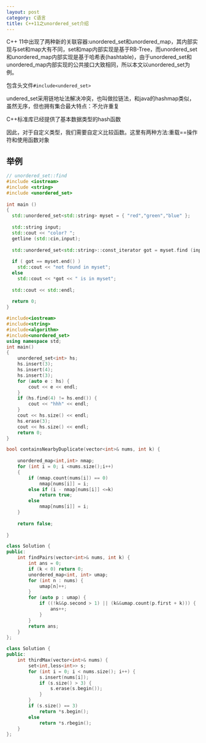 ```yaml
---
layout: post
category: C语言
title: C++11之unordered_set介绍
---
```


C++ 11中出现了两种新的关联容器:unordered_set和unordered_map，其内部实现与set和map大有不同，set和map内部实现是基于RB-Tree，而unordered_set和unordered_map内部实现是基于哈希表(hashtable)，由于unordered_set和unordered_map内部实现的公共接口大致相同，所以本文以unordered_set为例。

包含头文件```#include<undered_set>```

undered_set采用链地址法解决冲突，也叫做拉链法，和java的hashmap类似，虽然无序，但也拥有集合最大特点：不允许重复

C++标准库已经提供了基本数据类型的hash函数

因此，对于自定义类型，我们需要自定义比较函数。这里有两种方法:重载==操作符和使用函数对象

## 举例

```c++
// unordered_set::find  
#include <iostream>  
#include <string>  
#include <unordered_set>  
  
int main ()  
{  
  std::unordered_set<std::string> myset = { "red","green","blue" };  
  
  std::string input;  
  std::cout << "color? ";  
  getline (std::cin,input);  
  
  std::unordered_set<std::string>::const_iterator got = myset.find (input);  
  
  if ( got == myset.end() )  
    std::cout << "not found in myset";  
  else  
    std::cout << *got << " is in myset";  
  
  std::cout << std::endl;  
  
  return 0;  
}  
```

```c++
#include<iostream>
#include<string>
#include<algorithm>
#include<unordered_set>
using namespace std;
int main()
{
	unordered_set<int> hs;
	hs.insert(3);
	hs.insert(4);
	hs.insert(3);
	for (auto e : hs) {
		cout << e << endl;
	}
	if (hs.find(4) != hs.end()) {
		cout << "hhh" << endl;
	}
	cout << hs.size() << endl;
	hs.erase(3);
	cout << hs.size() << endl;
	return 0;
}

```


```c++
bool containsNearbyDuplicate(vector<int>& nums, int k) {
    
    unordered_map<int,int> nmap;
    for (int i = 0; i <nums.size();i++)
    {
        if (nmap.count(nums[i]) == 0)
            nmap[nums[i]] = i;
        else if (i - nmap[nums[i]] <=k)
            return true;
        else
            nmap[nums[i]] = i;
    }
    
    return false;
    
}
```

```c++
class Solution {
public:
	int findPairs(vector<int>& nums, int k) {
		int ans = 0;
		if (k < 0) return 0;
		unordered_map<int, int> umap;
		for (int n : nums) {
			umap[n]++;
		}
		for (auto p : umap) {
			if ((!k&&p.second > 1) || (k&&umap.count(p.first + k))) {
				ans++;
			}
		}
		return ans;
	}
};
```

```c++
class Solution {
public:
	int thirdMax(vector<int>& nums) {
		set<int,less<int>> s;
		for (int i = 0; i < nums.size(); i++) {
			s.insert(nums[i]);
			if (s.size() > 3) {
				s.erase(s.begin());
			}
		}
		if (s.size() == 3)
			return *s.begin();
		else
			return *s.rbegin();
	}
};
```
